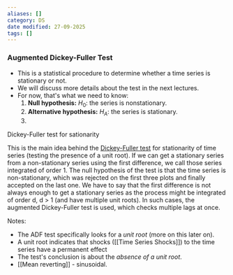 ```yaml
---
aliases: []
category: DS
date modified: 27-09-2025
tags: []
---
```

### Augmented Dickey-Fuller Test

- This is a statistical procedure to determine whether a time series is stationary or not. 
- We will discuss more details about the test in the next lectures.
- For now, that's what we need to know:
    1. **Null hypothesis:** $H_0$: the series is nonstationary.
    2. **Alternative hypothesis:** $H_A$: the series is stationary.
    3. 
Dickey-Fuller test for sationarity

This is the main idea behind the [Dickey-Fuller test](https://en.wikipedia.org/wiki/Dickey%E2%80%93Fuller_test) for stationarity of time series (testing the presence of a unit root). If we can get a stationary series from a non-stationary series using the first difference, we call those series integrated of order 1. The null hypothesis of the test is that the time series is non-stationary, which was rejected on the first three plots and finally accepted on the last one. We have to say that the first difference is not always enough to get a stationary series as the process might be integrated of order d, d > 1 (and have multiple unit roots). In such cases, the augmented Dickey-Fuller test is used, which checks multiple lags at once.

Notes:
-  The ADF test specifically looks for a *unit root* (more on this later on).
- A unit root indicates that shocks ([[Time Series Shocks]]) to the time series have a permanent effect
- The test's conclusion is about the *absence of a unit root*.
- [[Mean reverting]] - sinusoidal. 